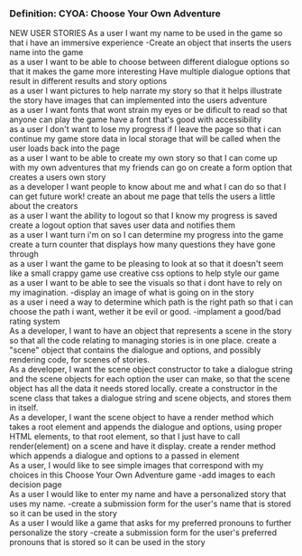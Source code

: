 <h3>Definition: CYOA: Choose Your Own Adventure</h3>
NEW USER STORIES
    As a user I want my name to be used in the game so that i have an immersive experience
        -Create an object that inserts the users name into the game
    <br>
    as a user I want to be able to choose between different dialogue options so that it makes the game more interesting
        Have multiple dialogue options that result in different results and story options
    <br>
    as a user I want pictures to help narrate my story so that it helps illustrate the story
        have images that can implemented into the users adventure
    <br>
    as a user I want fonts that wont strain my eyes or be dificult to read so that anyone can play the game
        have a font that's good with accessibility 
    <br>
    as a user I don't want to lose my progress if I leave the page so that i can continue my game
        store data in local storage that will be called when the user loads back into the page
    <br>
    as a user I want to be able to create my own story so that I can come up with my own adventures that my friends can go on
        create a form option that creates a users own story
    <br>
    as a developer I want people to know about me and what I can do so that I can get future work!
        create an about me page that tells the users a little about the creators
    <br>
    as a user I want the ability to logout so that I know my progress is saved
        create a logout option that saves user data and notifies them
    <br>
    as a user I want turn i'm on so I can determine my progress into the game
        create a turn counter that displays how many questions they have gone through
    <br>
    as a user I want the game to be pleasing to look at so that it doesn't seem like a small crappy game
        use creative css options to help style our game
    <br>
    as a user I want to be able to see the visuals so that i dont have to rely on my imagination.
        -display an image of what is going on in the story
    <br>
    as a user i need a way to determine which path is the right path so that i can choose the path i want, wether it be evil or good.
        -implament a good/bad rating system
    <br>
    As a developer, I want to have an object that represents a scene in the story so that all the code relating to managing stories
    is in one place.
        create a "scene" object that contains the dialogue and options, and possibly rendering code, for scenes of stories.
    <br>
    As a developer, I want the scene object constructor to take a dialogue string and the scene objects for each
    option the user can make, so that the scene object has all the data it needs stored locally.
        create a constructor in the scene class that takes a dialogue string and scene objects, and stores them in itself.
    <br>
    As a developer, I want the scene object to have a render method which takes a root element and appends the dialogue and options, using proper HTML elements, to that root element, so that I just have to call render(element) on a scene and have it display.
        create a render method which appends a dialogue and options to a passed in element
    <br>
    As a user, I would like to see simple images that correspond with my choices in this Choose Your Own Adventure game
        -add images to each decision page
    <br>
    As a user I would like to enter my name and have a personalized story that uses my name.
        -create a submission form for the user's name that is stored so it can be used in the story
    <br>
    As a user I would like a game that asks for my preferred pronouns to further personalize the story
        -create a submission form for the user's preferred pronouns that is stored so it can be used in the story
